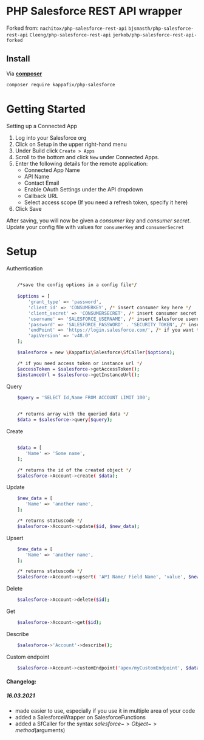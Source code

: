 # PHP Salesforce REST API wrapper

Forked from:
```nachitox/php-salesforce-rest-api``` ```bjsmasth/php-salesforce-rest-api``` ```Cleeng/php-salesforce-rest-api``` ```jerkob/php-salesforce-rest-api-forked```


## Install

Via **[composer](https://getcomposer.org/)**

``` bash
composer require kappafix/php-salesforce
```

# Getting Started

Setting up a Connected App

1. Log into your Salesforce org
2. Click on Setup in the upper right-hand menu
3. Under Build click ```Create > Apps ```
4. Scroll to the bottom and click ```New``` under Connected Apps.
5. Enter the following details for the remote application:
    - Connected App Name
    - API Name
    - Contact Email
    - Enable OAuth Settings under the API dropdown
    - Callback URL
    - Select access scope (If you need a refresh token, specify it here)
6. Click Save

After saving, you will now be given a _consumer key_ and _consumer secret_. Update your config file with values for ```consumerKey``` and ```consumerSecret```

# Setup

Authentication

```bash
	
	/*save the config options in a config file*/
	
    $options = [
        'grant_type' => 'password',
        'client_id' => 'CONSUMERKEY', /* insert consumer key here */
        'client_secret' => 'CONSUMERSECRET', /* insert consumer secret here */
        'username' => 'SALESFORCE_USERNAME', /* insert Salesforce username here */
        'password' => 'SALESFORCE_PASSWORD' . 'SECURITY_TOKEN', /* insert Salesforce user password and security token here */
		'endPoint' => 'https://login.salesforce.com/', /* if you want to login to a Sandbox change the url to https://test.salesforce.com/ */
		'apiVersion' => 'v48.0'
    ];

	$salesforce = new \Kappafix\Salesforce\SfCaller($options);

    /* if you need access token or instance url */
    $accessToken = $salesforce->getAccessToken();
    $instanceUrl = $salesforce->getInstanceUrl();
```

Query

```bash
    $query = 'SELECT Id,Name FROM ACCOUNT LIMIT 100';

    
    /* returns array with the queried data */
    $data = $salesforce->query($query);

```

Create

```bash

    $data = [
       'Name' => 'Some name',
    ];

    /* returns the id of the created object */
    $salesforce->Account->create( $data);
```

Update

```bash
    $new_data = [
       'Name' => 'another name',
    ];

    /* returns statuscode */
    $salesforce->Account->update($id, $new_data);
```

Upsert

```bash
    $new_data = [
       'Name' => 'another name',
    ];

    /* returns statuscode */
    $salesforce->Account->upsert( 'API Name/ Field Name', 'value', $new_data);
```

Delete

```bash
    $salesforce->Account->delete($id);
```

Get

```bash
    $salesforce->Account->get($id);
```

Describe

```bash
    $salesforce->'Account'->describe();
```

Custom endpoint

```bash
    $salesforce->Account->customEndpoint('apex/myCustomEndpoint', $data, 200);
```

#### Changelog: ####


##### 16.03.2021 #####
 - made easier to use, especially if you use it in multiple area of your code
 - added a SalesforceWrapper on SalesforceFunctions
 - added a SfCaller for the syntax $salesforce->Object->method($arguments)

